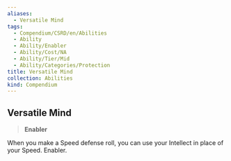 ```yaml
---
aliases:
  - Versatile Mind
tags:
  - Compendium/CSRD/en/Abilities
  - Ability
  - Ability/Enabler
  - Ability/Cost/NA
  - Ability/Tier/Mid
  - Ability/Categories/Protection
title: Versatile Mind
collection: Abilities
kind: Compendium
---
```

## Versatile Mind  
>**Enabler**
  
When you make a Speed defense roll, you can use your Intellect in place of your Speed. Enabler.
